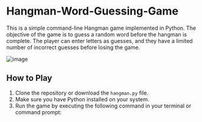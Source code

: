 # Hangman-Word-Guessing-Game


This is a simple command-line Hangman game implemented in Python. The objective of the game is to guess a random word before the hangman is complete. The player can enter letters as guesses, and they have a limited number of incorrect guesses before losing the game.

![image](https://github.com/ApekshaTechJourney/Hangman-Word-Guessing-Game/assets/134539162/49342242-7fb7-4ee5-9afb-c81f2f528daf)


## How to Play

1. Clone the repository or download the `hangman.py` file.
2. Make sure you have Python installed on your system.
3. Run the game by executing the following command in your terminal or command prompt:

